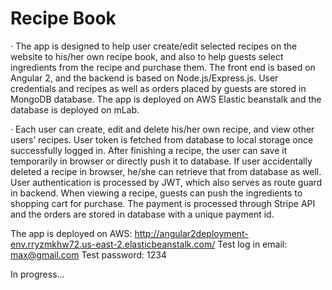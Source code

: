 # Recipe Book

·	The app is designed to help user create/edit selected recipes on the website to his/her own recipe book, and also to help guests select ingredients from the recipe and purchase them. The front end is based on Angular 2, and the backend is based on Node.js/Express.js. User credentials and recipes as well as orders placed by guests are stored in MongoDB database. The app is deployed on AWS Elastic beanstalk and the database is deployed on mLab. 

·	Each user can create, edit and delete his/her own recipe, and view other users’ recipes. User token is fetched from database to local storage once successfully logged in. After finishing a recipe, the user can save it temporarily in browser or directly push it to database. If user accidentally deleted a recipe in browser, he/she can retrieve that from database as well. User authentication is processed by JWT, which also serves as route guard in backend. When viewing a recipe, guests can push the ingredients to shopping cart for purchase. The payment is processed through Stripe API and the orders are stored in database with a unique payment id.

The app is deployed on AWS: http://angular2deployment-env.rryzmkhw72.us-east-2.elasticbeanstalk.com/
Test log in email: max@gmail.com
Test password: 1234

In progress...
